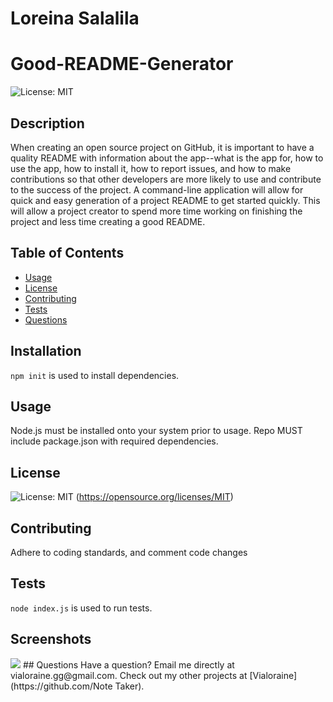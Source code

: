   # Loreina Salalila
  
  # Good-README-Generator
  ![License: MIT](https://img.shields.io/badge/License-MIT-yellow.svg)
  ## Description
  When creating an open source project on GitHub, it is important to have a quality README with information about the app--what is the app for, how to use the app, how to install it, how to report issues, and how to make contributions so that other developers are more likely to use and contribute to the success of the project. A command-line application will allow for quick and easy generation of a project README to get started quickly. This will allow a project creator to spend more time working on finishing the project and less time creating a good README.
  ## Table of Contents
  * [Usage](#usage)
  * [License](#license)
  * [Contributing](#contributing)
  * [Tests](#tests)
  * [Questions](#questions)
  ## Installation
  ```npm init``` is used to install dependencies.
  ## Usage
  Node.js must be installed onto your system prior to usage.
  Repo MUST include package.json with required dependencies.
  ## License
  ![License: MIT](https://img.shields.io/badge/License-MIT-yellow.svg)
  (https://opensource.org/licenses/MIT)
  ## Contributing
  Adhere to coding standards, and comment code changes
  ## Tests
  ```node index.js``` is used to run tests.
  ## Screenshots
  <img src="https://github.com/Vialoraine/Good-README-Generator/blob/main/assets/README.gif?raw=true">
  ## Questions
  Have a question? Email me directly at vialoraine.gg@gmail.com.
  Check out my other projects at [Vialoraine](https://github.com/Note Taker).